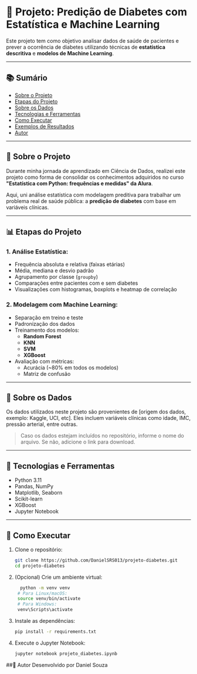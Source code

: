 # 🧠 Projeto: Predição de Diabetes com Estatística e Machine Learning

Este projeto tem como objetivo analisar dados de saúde de pacientes e prever a ocorrência de diabetes utilizando técnicas de **estatística descritiva** e **modelos de Machine Learning**.

---

## 📚 Sumário

- [Sobre o Projeto](#-sobre-o-projeto)
- [Etapas do Projeto](#-etapas-do-projeto)
- [Sobre os Dados](#-sobre-os-dados)
- [Tecnologias e Ferramentas](#-tecnologias-e-ferramentas)
- [Como Executar](#-como-executar)
- [Exemplos de Resultados](#-exemplos-de-resultados)
- [Autor](#-autor)

---

## 📌 Sobre o Projeto

Durante minha jornada de aprendizado em Ciência de Dados, realizei este projeto como forma de consolidar os conhecimentos adquiridos no curso **"Estatística com Python: frequências e medidas" da Alura**.

Aqui, uni análise estatística com modelagem preditiva para trabalhar um problema real de saúde pública: a **predição de diabetes** com base em variáveis clínicas.

---

## 📊 Etapas do Projeto

### 1. Análise Estatística:
- Frequência absoluta e relativa (faixas etárias)
- Média, mediana e desvio padrão
- Agrupamento por classe (`groupby`)
- Comparações entre pacientes com e sem diabetes
- Visualizações com histogramas, boxplots e heatmap de correlação

### 2. Modelagem com Machine Learning:
- Separação em treino e teste
- Padronização dos dados
- Treinamento dos modelos:
  - **Random Forest**
  - **KNN**
  - **SVM**
  - **XGBoost**
- Avaliação com métricas:
  - Acurácia (~80% em todos os modelos)
  - Matriz de confusão

---

## 📂 Sobre os Dados

Os dados utilizados neste projeto são provenientes de [origem dos dados, exemplo: Kaggle, UCI, etc]. Eles incluem variáveis clínicas como idade, IMC, pressão arterial, entre outras.  
> Caso os dados estejam incluídos no repositório, informe o nome do arquivo. Se não, adicione o link para download.

---

## 🧠 Tecnologias e Ferramentas

- Python 3.11
- Pandas, NumPy
- Matplotlib, Seaborn
- Scikit-learn
- XGBoost
- Jupyter Notebook

---

## 🧪 Como Executar

1. Clone o repositório:
   ```bash
   git clone https://github.com/DanielSRS013/projeto-diabetes.git
   cd projeto-diabetes
   
2. (Opcional) Crie um ambiente virtual:
   ```bash
     python -m venv venv
    # Para Linux/macOS:
    source venv/bin/activate
    # Para Windows:
    venv\Scripts\activate
   
3. Instale as dependências:
   ```bash
   pip install -r requirements.txt
   
5. Execute o Jupyter Notebook:
   ```bash
   jupyter notebook projeto_diabetes.ipynb


##👤 Autor
Desenvolvido por Daniel Souza
